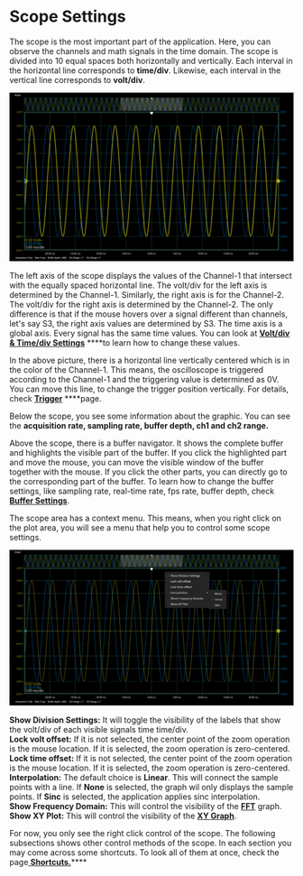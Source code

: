 # Scope Settings

The scope is the most important part of the application. Here, you can observe the channels and math signals in the time domain. The scope is divided into 10 equal spaces both horizontally and vertically. Each interval in the horizontal line corresponds to **time/div**. Likewise, each interval in the vertical line corresponds to **volt/div**. 

![](../../../../../.gitbook/assets/image%20%2818%29.png)

The left axis of the scope displays the values of the Channel-1 that intersect with the equally spaced horizontal line. The volt/div for the left axis is determined by the Channel-1. Similarly, the right axis is for the Channel-2. The volt/div for the right axis is determined by the Channel-2. The only difference is that if the mouse hovers over a signal different than channels, let's say S3, the right axis values are determined by S3. The time axis is a global axis. Every signal has the same time values. You can look at [**Volt/div & Time/div Settings**](volt-div-and-time-div-settings.md) ****to learn how to change these values.

In the above picture, there is a horizontal line vertically centered which is in the color of the Channel-1. This means, the oscilloscope is triggered according to the Channel-1 and the triggering value is determined as 0V. You can move this line, to change the trigger position vertically. For details, check [**Trigger**](trigger.md) ****page. 

Below the scope, you see some information about the graphic. You can see the **acquisition rate, sampling rate, buffer depth, ch1 and ch2 range.** 

Above the scope, there is a buffer navigator. It shows the complete buffer and highlights the visible part of the buffer. If you click the highlighted part and move the mouse, you can move the visible window of the buffer together with the mouse. If you click the other parts, you can directly go to the corresponding part of the buffer. To learn how to change the buffer settings, like sampling rate, real-time rate, fps rate, buffer depth, check [**Buffer Settings**](../buffer-settings.md).

The scope area has a context menu. This means, when you right click on the plot area, you will see a menu that help you to control some scope settings.

![](../../../../../.gitbook/assets/image%20%2855%29.png)

**Show Division Settings:** It will toggle the visibility of the labels that show the volt/div of each visible signals time time/div.  
**Lock volt offset:** If it is not selected, the center point of the zoom operation is the mouse location. If it is selected, the zoom operation is zero-centered.   
**Lock time offset:** If it is not selected, the center point of the zoom operation is the mouse location. If it is selected, the zoom operation is zero-centered.   
**Interpolation:** The default choice is **Linear**. This will connect the sample points with a line. If **None** is selected, the graph wil only displays the sample points. If **Sinc** is selected, the application applies sinc interpolation.  
**Show Frequency Domain:** This will control the visibility of the [**FFT**](../fft.md) graph.   
**Show XY Plot:** This will control the visibility of the [**XY Graph**](../xy-graph.md).

For now, you only see the right click control of the scope. The following subsections shows other control methods of the scope. In each section you may come across some shortcuts. To look all of them at once, check the page[ **Shortcuts.**](../shortcuts.md)\*\*\*\*

